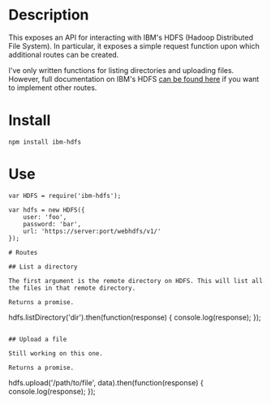 # Description

This exposes an API for interacting with IBM's HDFS (Hadoop Distributed File System). In particular, it exposes a simple request function upon which additional routes can be created.

I've only written functions for listing directories and uploading files. However, full documentation on IBM's HDFS [can be found here](http://www-01.ibm.com/support/knowledgecenter/SSPT3X_3.0.0/com.ibm.swg.im.infosphere.biginsights.admin.doc/doc/admin_fileupload_rest_apis.html) if you want to implement other routes.

# Install

    npm install ibm-hdfs

# Use

```
var HDFS = require('ibm-hdfs');

var hdfs = new HDFS({
    user: 'foo',
    password: 'bar',
    url: 'https://server:port/webhdfs/v1/'
});

# Routes

## List a directory

The first argument is the remote directory on HDFS. This will list all the files in that remote directory.

Returns a promise.

```
hdfs.listDirectory('dir').then(function(response) {
    console.log(response);
});
```

## Upload a file

Still working on this one.

Returns a promise.

```
hdfs.upload('/path/to/file', data).then(function(response) {
    console.log(response);
});
```
